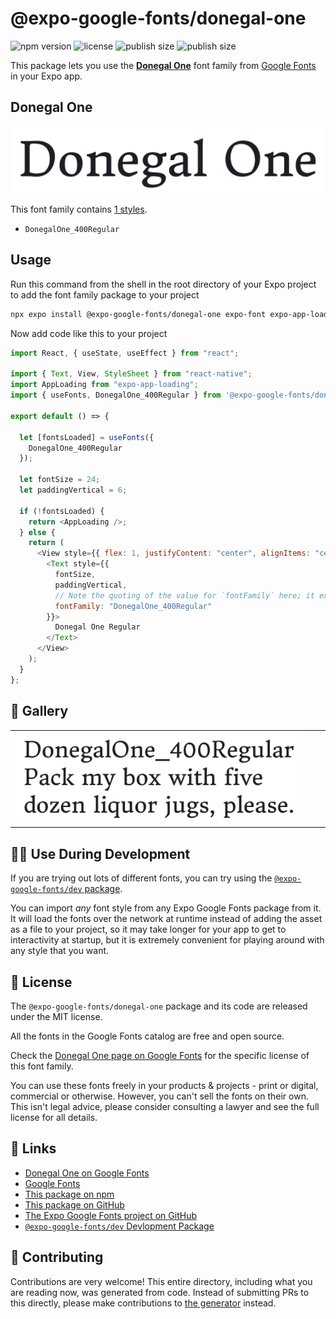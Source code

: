 # @expo-google-fonts/donegal-one

![npm version](https://flat.badgen.net/npm/v/@expo-google-fonts/donegal-one)
![license](https://flat.badgen.net/github/license/expo/google-fonts)
![publish size](https://flat.badgen.net/packagephobia/install/@expo-google-fonts/donegal-one)
![publish size](https://flat.badgen.net/packagephobia/publish/@expo-google-fonts/donegal-one)

This package lets you use the [**Donegal One**](https://fonts.google.com/specimen/Donegal+One) font family from [Google Fonts](https://fonts.google.com/) in your Expo app.

## Donegal One

![Donegal One](./font-family.png)

This font family contains [1 styles](#-gallery).

- `DonegalOne_400Regular`

## Usage

Run this command from the shell in the root directory of your Expo project to add the font family package to your project

```sh
npx expo install @expo-google-fonts/donegal-one expo-font expo-app-loading
```

Now add code like this to your project

```js
import React, { useState, useEffect } from "react";

import { Text, View, StyleSheet } from "react-native";
import AppLoading from "expo-app-loading";
import { useFonts, DonegalOne_400Regular } from '@expo-google-fonts/donegal-one';

export default () => {

  let [fontsLoaded] = useFonts({
    DonegalOne_400Regular
  });

  let fontSize = 24;
  let paddingVertical = 6;

  if (!fontsLoaded) {
    return <AppLoading />;
  } else {
    return (
      <View style={{ flex: 1, justifyContent: "center", alignItems: "center" }}>
        <Text style={{
          fontSize,
          paddingVertical,
          // Note the quoting of the value for `fontFamily` here; it expects a string!
          fontFamily: "DonegalOne_400Regular"
        }}>
          Donegal One Regular
        </Text>
      </View>
    );
  }
};
```

## 🔡 Gallery


||||
|-|-|-|
|![DonegalOne_400Regular](./DonegalOne_400Regular.ttf.png)||||


## 👩‍💻 Use During Development

If you are trying out lots of different fonts, you can try using the [`@expo-google-fonts/dev` package](https://github.com/expo/google-fonts/tree/master/font-packages/dev#readme).

You can import _any_ font style from any Expo Google Fonts package from it. It will load the fonts over the network at runtime instead of adding the asset as a file to your project, so it may take longer for your app to get to interactivity at startup, but it is extremely convenient for playing around with any style that you want.


## 📖 License

The `@expo-google-fonts/donegal-one` package and its code are released under the MIT license.

All the fonts in the Google Fonts catalog are free and open source.

Check the [Donegal One page on Google Fonts](https://fonts.google.com/specimen/Donegal+One) for the specific license of this font family.

You can use these fonts freely in your products & projects - print or digital, commercial or otherwise. However, you can't sell the fonts on their own. This isn't legal advice, please consider consulting a lawyer and see the full license for all details.

## 🔗 Links

- [Donegal One on Google Fonts](https://fonts.google.com/specimen/Donegal+One)
- [Google Fonts](https://fonts.google.com/)
- [This package on npm](https://www.npmjs.com/package/@expo-google-fonts/donegal-one)
- [This package on GitHub](https://github.com/expo/google-fonts/tree/master/font-packages/donegal-one)
- [The Expo Google Fonts project on GitHub](https://github.com/expo/google-fonts)
- [`@expo-google-fonts/dev` Devlopment Package](https://github.com/expo/google-fonts/tree/master/font-packages/dev)

## 🤝 Contributing

Contributions are very welcome! This entire directory, including what you are reading now, was generated from code. Instead of submitting PRs to this directly, please make contributions to [the generator](https://github.com/expo/google-fonts/tree/master/packages/generator) instead.
